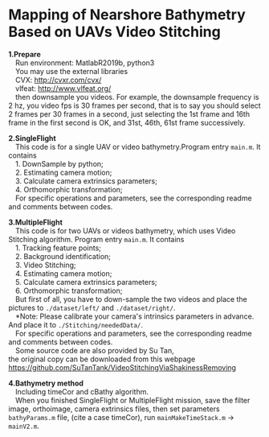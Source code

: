 # Mapping of Nearshore Bathymetry Based on UAVs Video Stitching

**1.Prepare**  
&ensp;&ensp;Run environment: MatlabR2019b, python3  
&ensp;&ensp;You may use the external libraries  
&ensp;&ensp;CVX: http://cvxr.com/cvx/  
&ensp;&ensp;vlfeat: http://www.vlfeat.org/  
&ensp;&ensp;then downsample you videos. For example, the downsample frequency is 2 hz, you video fps is 30 frames per second, that is to say you should select 2 frames per 30 frames in a second, just selecting the 1st frame and 16th frame in the first second is OK, and 31st, 46th,  61st frame successively.  
  
**2.SingleFlight**  
&ensp;&ensp;This code is for a single UAV or video bathymetry.Program entry ``main.m``. It contains  
&ensp;&ensp;1. DownSample by python;  
&ensp;&ensp;2. Estimating camera motion;  
&ensp;&ensp;3. Calculate camera extrinsics parameters;  
&ensp;&ensp;4. Orthomorphic transformation;  
&ensp;&ensp;For specific operations and parameters, see the corresponding readme and comments between codes.  
  
**3.MultipleFlight**  
&ensp;&ensp;This code is for two UAVs or videos bathymetry, which uses Video Stitching algorithm. Program entry ``main.m``. It contains  
&ensp;&ensp;1. Tracking feature points;  
&ensp;&ensp;2. Background identification;  
&ensp;&ensp;3. Video Stitching;  
&ensp;&ensp;4. Estimating camera motion;  
&ensp;&ensp;5. Calculate camera extrinsics parameters;  
&ensp;&ensp;6. Orthomorphic transformation;  
&ensp;&ensp;But first of all, you have to down-sample the two videos and place the pictures to ``./dataset/left/`` and ``./dataset/right/``.  
&ensp;&ensp;*Note: Please calibrate your camera's intrinsics parameters in advance. And place it to ``./Stitching/neededData/``.  
&ensp;&ensp;For specific operations and parameters, see the corresponding readme and comments between codes.  
&ensp;&ensp;Some source code are also provided by Su Tan,  
the original copy can be downloaded from this webpage https://github.com/SuTanTank/VideoStitchingViaShakinessRemoving  
  
**4.Bathymetry method**  
&ensp;&ensp;Including timeCor and cBathy algorithm.  
&ensp;&ensp;When you finished SingleFlight or MultipleFlight mission, save the filter image, orthoimage, camera extrinsics files, then set parameters ``bathyParams.m`` file, (cite a case timeCor), run ``mainMakeTimeStack.m`` -> ``mainV2.m``.
